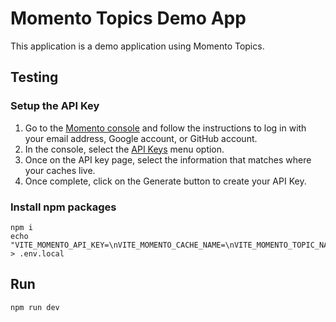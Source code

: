 # Momento Topics Demo App

This application is a demo application using Momento Topics.

## Testing

### Setup the API Key

1. Go to the [Momento console](https://console.gomomento.com/tokens) and follow the instructions to
   log in with your email address, Google account, or GitHub account.
2. In the console, select the [API Keys](https://console.gomomento.com/tokens) menu option.
3. Once on the API key page, select the information that matches where your caches live.
4. Once complete, click on the Generate button to create your API Key.

### Install npm packages

```shell
npm i
echo "VITE_MOMENTO_API_KEY=\nVITE_MOMENTO_CACHE_NAME=\nVITE_MOMENTO_TOPIC_NAME=" > .env.local
```

## Run

```shell
npm run dev
```
